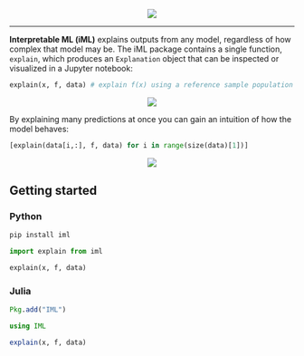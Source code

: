 <p align="center">
  <img src="https://interpretable-ml.github.io/images/diagramSmall.png" />
</p>

---

**Interpretable ML (iML)** explains outputs from any model, regardless of how complex that model may be. The iML package contains a single function, `explain`, which produces an `Explanation` object that can be inspected or visualized in a Jupyter notebook:

```python
explain(x, f, data) # explain f(x) using a reference sample population 'data'
```
<p align="center">
  <img src="https://interpretable-ml.github.io/images/sampleExplanation.png" />
</p>

By explaining many predictions at once you can gain an intuition of how the model behaves:
```python
[explain(data[i,:], f, data) for i in range(size(data)[1])]
```
<p align="center">
  <img src="https://interpretable-ml.github.io/images/sampleModelExplanation.png" />
</p>

## Getting started

### Python

```python
pip install iml
```

```python
import explain from iml

explain(x, f, data)
```

### Julia
```julia
Pkg.add("IML")
```

```julia
using IML

explain(x, f, data)
```
